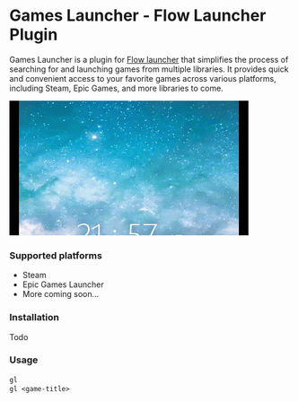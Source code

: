 Games Launcher - Flow Launcher Plugin 
==================
Games Launcher is a plugin for [Flow launcher](https://github.com/Flow-Launcher/Flow.Launcher) that simplifies the process of searching for and launching games from multiple libraries. It provides quick and convenient access to your favorite games across various platforms, including Steam, Epic Games, and more libraries to come.

![Capture](docs/capture.gif)


### Supported platforms
* Steam
* Epic Games Launcher
* More coming soon...

### Installation
Todo

### Usage

    gl
    gl <game-title>
